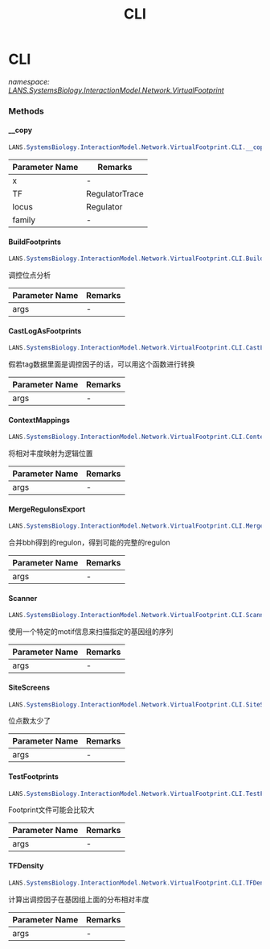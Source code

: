 ﻿---
title: CLI
---

# CLI
_namespace: [LANS.SystemsBiology.InteractionModel.Network.VirtualFootprint](N-LANS.SystemsBiology.InteractionModel.Network.VirtualFootprint.html)_





### Methods

#### __copy
```csharp
LANS.SystemsBiology.InteractionModel.Network.VirtualFootprint.CLI.__copy(LANS.SystemsBiology.AnalysisTools.SequenceTools.SequencePatterns.MotifLog,System.String,System.String,System.String)
```


|Parameter Name|Remarks|
|--------------|-------|
|x|-|
|TF|RegulatorTrace|
|locus|Regulator|
|family|-|


#### BuildFootprints
```csharp
LANS.SystemsBiology.InteractionModel.Network.VirtualFootprint.CLI.BuildFootprints(Microsoft.VisualBasic.CommandLine.CommandLine)
```
调控位点分析

|Parameter Name|Remarks|
|--------------|-------|
|args|-|


#### CastLogAsFootprints
```csharp
LANS.SystemsBiology.InteractionModel.Network.VirtualFootprint.CLI.CastLogAsFootprints(Microsoft.VisualBasic.CommandLine.CommandLine)
```
假若tag数据里面是调控因子的话，可以用这个函数进行转换

|Parameter Name|Remarks|
|--------------|-------|
|args|-|


#### ContextMappings
```csharp
LANS.SystemsBiology.InteractionModel.Network.VirtualFootprint.CLI.ContextMappings(Microsoft.VisualBasic.CommandLine.CommandLine)
```
将相对丰度映射为逻辑位置

|Parameter Name|Remarks|
|--------------|-------|
|args|-|


#### MergeRegulonsExport
```csharp
LANS.SystemsBiology.InteractionModel.Network.VirtualFootprint.CLI.MergeRegulonsExport(Microsoft.VisualBasic.CommandLine.CommandLine)
```
合并bbh得到的regulon，得到可能的完整的regulon

|Parameter Name|Remarks|
|--------------|-------|
|args|-|


#### Scanner
```csharp
LANS.SystemsBiology.InteractionModel.Network.VirtualFootprint.CLI.Scanner(Microsoft.VisualBasic.CommandLine.CommandLine)
```
使用一个特定的motif信息来扫描指定的基因组的序列

|Parameter Name|Remarks|
|--------------|-------|
|args|-|


#### SiteScreens
```csharp
LANS.SystemsBiology.InteractionModel.Network.VirtualFootprint.CLI.SiteScreens(Microsoft.VisualBasic.CommandLine.CommandLine)
```
位点数太少了

|Parameter Name|Remarks|
|--------------|-------|
|args|-|


#### TestFootprints
```csharp
LANS.SystemsBiology.InteractionModel.Network.VirtualFootprint.CLI.TestFootprints(Microsoft.VisualBasic.CommandLine.CommandLine)
```
Footprint文件可能会比较大

|Parameter Name|Remarks|
|--------------|-------|
|args|-|


#### TFDensity
```csharp
LANS.SystemsBiology.InteractionModel.Network.VirtualFootprint.CLI.TFDensity(Microsoft.VisualBasic.CommandLine.CommandLine)
```
计算出调控因子在基因组上面的分布相对丰度

|Parameter Name|Remarks|
|--------------|-------|
|args|-|



